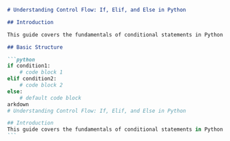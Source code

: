 ````markdown
# Understanding Control Flow: If, Elif, and Else in Python

## Introduction

This guide covers the fundamentals of conditional statements in Python using if, elif, and else constructs.

## Basic Structure

```python
if condition1:
    # code block 1
elif condition2:
    # code block 2
else:
    # default code block
arkdown
# Understanding Control Flow: If, Elif, and Else in Python

## Introduction
This guide covers the fundamentals of conditional statements in Python using if, elif, and else constructs.
```
````
